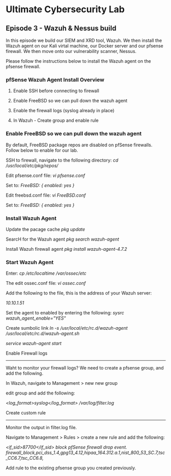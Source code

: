 # Ultimate Cybersecurity Lab



## Episode 3 - Wazuh & Nessus build

In this episode we build our SIEM and XRD tool, Wazuh. We then install the Wazuh agent on our Kali virtal machine, our Docker server and our pfsense firewall.   We then move onto our vulnerability scanner, Nessus.

Please follow the instructions below to install the Wazuh agent on the pfsense firewall.



### pfSense Wazuh Agent Install Overview

1. Enable SSH before connecting to firewall

2. Enable FreeBSD so we can pull down the wazuh agent

3. Enable the firewall logs (syslog already in place)

4. In Wazuh - Create group and enable rule




### Enable FreeBSD so we can pull down the wazuh agent

By default, FreeBSD package repos are disabled on pfSense firewalls.  Follow below to enable for our lab.

SSH to firewall, navigate to the following directory:
*cd /usr/local/etc/pkg/repos/*

Edit pfsense.conf file:
*vi pfsense.conf*

Set to:
*FreeBSD: { enabled: yes }*

Edit freebsd.conf file:
*vi FreeBSD.conf*

Set to:
*FreeBSD: { enabled: yes }*





### Install Wazuh Agent

Update the pacage cache
*pkg update*

SearcH for the Wazuh agent
*pkg search wazuh-agent*

Install Wazuh firewall agent
*pkg install wazuh-agent-4.7.2*




### Start Wazuh Agent

Enter:
*cp /etc/localtime /var/ossec/etc*

The edit ossec.conf file:
*vi ossec.conf*

Add the following to the file, this is the address of your Wazuh server:
*<server>*
  *<address>10.10.1.51</address>*
*</server>*

 
Set the agent to enabled by entering the following:
*sysrc wazuh_agent_enable="YES"*

Create sumbolic link
*ln -s /usr/local/etc/rc.d/wazuh-agent /usr/local/etc/rc.d/wazuh-agent.sh*

*service wazuh-agent start*







Enable Firewall logs
********************
Waht to monitor your firewall logs? We need to create a pfsense group, and add the following.

In Wazuh, navigate to Management > new new group

edit group and add the following:

*<localfile>*
	*<log_format>syslog</log_format>*
	*<location>/var/log/filter.log</location>*
*</localfile>*



Create custom rule
******************
Monitor the output in filter.log file.

Navigate to Management > Rules > create a new rule and add the following:

*<group name="pfsense,">*
  *<rule id="87701" level="5" overwrite="yes">*
    *<if_sid>87700</if_sid>*
    *<action>block</action>*
    *<description>pfSense firewall drop event.</description>*
    *<group>firewall_block,pci_dss_1.4,gpg13_4.12,hipaa_164.312.a.1,nist_800_53_SC.7,tsc_CC6.7,tsc_CC6.8,</group>*
  *</rule>*
*</group>*

Add rule to the existing pfsense group you created previously.







